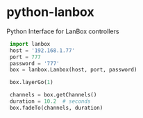 # python-lanbox

Python Interface for LanBox controllers

```python
 import lanbox
 host = '192.168.1.77'
 port = 777
 password = '777'
 box = lanbox.Lanbox(host, port, password)

 box.layerGo(1)

 channels = box.getChannels()
 duration = 10.2  # seconds
 box.fadeTo(channels, duration)
```
